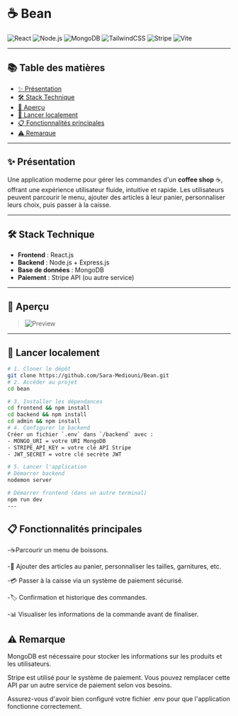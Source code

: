 # ☕ **Bean**

![React](https://img.shields.io/badge/React-20232A?style=for-the-badge&logo=react&logoColor=61DAFB)
![Node.js](https://img.shields.io/badge/Node.js-339933?style=for-the-badge&logo=nodedotjs&logoColor=white)
![MongoDB](https://img.shields.io/badge/MongoDB-4EA94B?style=for-the-badge&logo=mongodb&logoColor=white)
![TailwindCSS](https://img.shields.io/badge/TailwindCSS-06B6D4?style=for-the-badge&logo=tailwindcss&logoColor=white)
![Stripe](https://img.shields.io/badge/Stripe-635BFF?style=for-the-badge&logo=stripe&logoColor=white)
![Vite](https://img.shields.io/badge/Vite-646CFF?style=for-the-badge&logo=vite&logoColor=white)

---

## 📚 **Table des matières**

- [✨ Présentation](#-présentation)
- [🛠️ Stack Technique](#️-stack-technique)
- [📸 Aperçu](#-aperçu)
- [🚀 Lancer localement](#-lancer-localement)
- [📋 Fonctionnalités principales](#-fonctionnalités-principales)
- [⚠️ Remarque](#️-remarque)

---

## ✨ **Présentation**

Une application moderne pour gérer les commandes d'un **coffee shop** ☕, offrant une expérience utilisateur fluide, intuitive et rapide. Les utilisateurs peuvent parcourir le menu, ajouter des articles à leur panier, personnaliser leurs choix, puis passer à la caisse.

---

## 🛠️ **Stack Technique**

- **Frontend** : React.js
- **Backend** : Node.js + Express.js
- **Base de données** : MongoDB
- **Paiement** : Stripe API (ou autre service)

---

## 📸 **Aperçu**

> ![Preview](https://bean-cwax.vercel.app)

---

## 🚀 **Lancer localement**

```bash
# 1. Cloner le dépôt
git clone https://github.com/Sara-Mediouni/Bean.git
# 2. Accéder au projet
cd bean

# 3. Installer les dépendances
cd frontend && npm install
cd backend && npm install
cd admin && npm install
# 4. Configurer le backend
Créer un fichier `.env` dans `/backend` avec :
- MONGO_URI = votre URI MongoDB
- STRIPE_API_KEY = votre clé API Stripe
- JWT_SECRET = votre clé secrète JWT

# 5. Lancer l'application
# Démarrer backend
nodemon server

# Démarrer frontend (dans un autre terminal)
npm run dev
---
```

## 📋 Fonctionnalités principales
 -☕Parcourir un menu de boissons.

 -🛒 Ajouter des articles au panier, personnaliser les tailles, garnitures, etc.

 -💳 Passer à la caisse via un système de paiement sécurisé.

 -🏷️ Confirmation et historique des commandes.

 -📊 Visualiser les informations de la commande avant de finaliser.

 ## ⚠️ Remarque
MongoDB est nécessaire pour stocker les informations sur les produits et les utilisateurs.

Stripe est utilisé pour le système de paiement. Vous pouvez remplacer cette API par un autre service de paiement selon vos besoins.

Assurez-vous d'avoir bien configuré votre fichier .env pour que l'application fonctionne correctement.